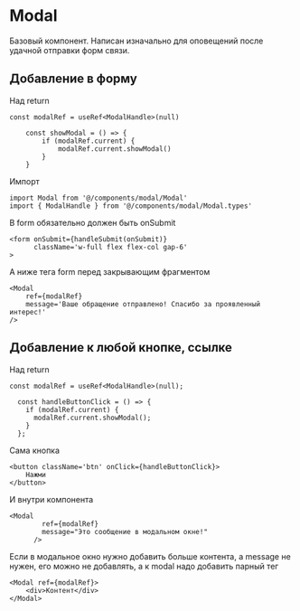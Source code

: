 # Modal

Базовый компонент. Написан изначально для оповещений после удачной отправки форм связи.

## Добавление в форму

Над return

```tsx
const modalRef = useRef<ModalHandle>(null)

	const showModal = () => {
		if (modalRef.current) {
			modalRef.current.showModal()
		}
	}
```

Импорт

```tsx
import Modal from '@/components/modal/Modal'
import { ModalHandle } from '@/components/modal/Modal.types'
```

В form обязательно должен быть onSubmit

```tsx
<form onSubmit={handleSubmit(onSubmit)}
      className='w-full flex flex-col gap-6'
>
```

А ниже тега form перед закрывающим фрагментом

```tsx
<Modal
    ref={modalRef}
    message='Ваше обращение отправлено! Спасибо за проявленный интерес!'
/>
```

## Добавление к любой кнопке, ссылке

Над return

```tsx
const modalRef = useRef<ModalHandle>(null);

  const handleButtonClick = () => {
    if (modalRef.current) {
      modalRef.current.showModal();
    }
  };
```

Cама кнопка

```tsx
<button className='btn' onClick={handleButtonClick}>
    Нажми
</button>
```

И внутри компонента

```tsx
<Modal
        ref={modalRef}
        message="Это сообщение в модальном окне!"
      />
```

Если в модальное окно нужно добавить больше контента, а message не нужен, его можно не добавлять, а к modal надо добавить парный тег

```tsx
<Modal ref={modalRef}>
    <div>Контент</div>
</Modal>
```